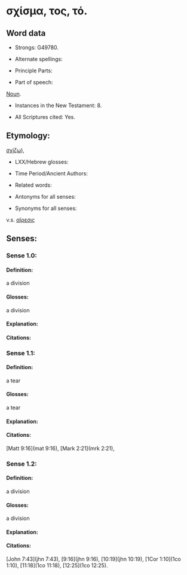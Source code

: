 # σχίσμα, τος, τό.

<!-- Status: S2=NeedsReview -->
<!-- Lexica used for edits: BDAG LN FFM BN LSJM MM  -->

## Word data

* Strongs: G49780.

* Alternate spellings:



* Principle Parts: 


* Part of speech: 

[Noun](http://ugg.readthedocs.io/en/latest/noun.html).

* Instances in the New Testament: 8.

* All Scriptures cited: Yes.

## Etymology: 

[σχίζω]()), 

* LXX/Hebrew glosses: 


* Time Period/Ancient Authors: 


* Related words: 

* Antonyms for all senses:

* Synonyms for all senses: 

 v.s. [αἵρεσις](../G01390/01.md) 

## Senses: 


### Sense  1.0: 

#### Definition: 

a division

#### Glosses: 

a division 

#### Explanation: 


#### Citations: 


### Sense  1.1: 

#### Definition: 

a tear 

#### Glosses: 

a tear 

#### Explanation: 


#### Citations: 

[Matt 9:16](mat 9:16), [Mark 2:21](mrk 2:21), 

### Sense  1.2: 

#### Definition: 

a division

#### Glosses: 

a division 

#### Explanation: 


#### Citations: 

[John 7:43](jhn 7:43), [9:16](jhn 9:16), [10:19](jhn 10:19), [1Cor 1:10](1co 1:10), [11:18](1co 11:18), [12:25](1co 12:25).